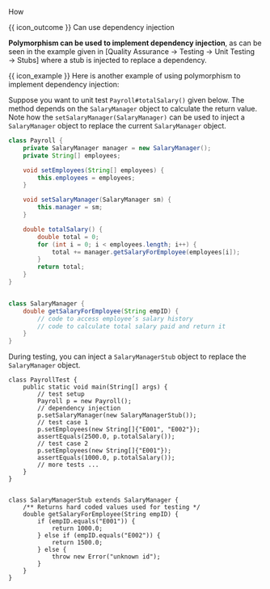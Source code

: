<span id="title">How</span>

<span id="prereqs"><panel src="../what/unit-inElsewhere-asFlat.md" boilerplate header="%%{{ icon_prereq }} Quality Assurance → Testing → Dependency Injection → What%%" popup-url="{{ baseUrl }}/testing/dependencyInjection/what" /></span>

<span id="outcomes">{{ icon_outcome }} Can use dependency injection</span>

<div id="body">

**Polymorphism can be used to implement dependency injection**, as can be seen in the example given in <trigger trigger="click" for="modal:useDi-stub">[Quality Assurance → Testing → Unit Testing → Stubs]</trigger> where a stub is injected to replace a dependency.

<modal large header="" id="modal:useDi-stub">
  <include src="../../testingTypes/unitTesting/stubs/unit-inElsewhere-asFlat.md" boilerplate/>
</modal>

<box>

{{ icon_example }} Here is another example of using polymorphism to implement dependency injection:

Suppose you want to unit test `Payroll#totalSalary()` given below. The method depends on the `SalaryManager` object to calculate the return value. Note how the `setSalaryManager(SalaryManager)` can be used to inject a `SalaryManager` object to replace the current `SalaryManager` object.

```java
class Payroll {
    private SalaryManager manager = new SalaryManager();
    private String[] employees;

    void setEmployees(String[] employees) {
        this.employees = employees;
    }

    void setSalaryManager(SalaryManager sm) {
        this.manager = sm;
    }

    double totalSalary() {
        double total = 0;
        for (int i = 0; i < employees.length; i++) {
            total += manager.getSalaryForEmployee(employees[i]);
        }
        return total;
    }
}


class SalaryManager {
    double getSalaryForEmployee(String empID) {
        // code to access employee’s salary history
        // code to calculate total salary paid and return it
    }
}
```

During testing, you can inject a `SalaryManagerStub` object to replace the `SalaryManager` object.

```java{highlight-lines="5,6"}
class PayrollTest {
    public static void main(String[] args) {
        // test setup
        Payroll p = new Payroll();
        // dependency injection
        p.setSalaryManager(new SalaryManagerStub());
        // test case 1
        p.setEmployees(new String[]{"E001", "E002"});
        assertEquals(2500.0, p.totalSalary());
        // test case 2
        p.setEmployees(new String[]{"E001"});
        assertEquals(1000.0, p.totalSalary());
        // more tests ...
    }
}


class SalaryManagerStub extends SalaryManager {
    /** Returns hard coded values used for testing */
    double getSalaryForEmployee(String empID) {
        if (empID.equals("E001")) {
            return 1000.0;
        } else if (empID.equals("E002")) {
            return 1500.0;
        } else {
            throw new Error("unknown id");
        }
    }
}
```
</box>

</div>

<div id="extras">

<include src="exercises.md" />

</div>
